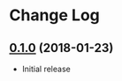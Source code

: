 Change Log
==========

## [0.1.0](https://github.com/matatk/core-text-spellcheck/tree/0.1.0) (2018-01-23)

* Initial release
